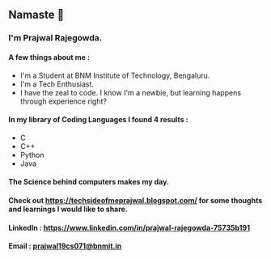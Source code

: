 ## Namaste 🙏
### I'm Prajwal Rajegowda.

#### A few things about me :
- I'm a Student at BNM Institute of Technology, Bengaluru.
- I'm a Tech Enthusiast.
- I have the zeal to code. I know I'm a newbie, but learning happens through experience right?

#### In my library of Coding Languages I found 4 results :
- C
- C++
- Python
- Java

#### The Science behind computers makes my day. 
#### Check out https://techsideofmeprajwal.blogspot.com/ for some thoughts and learnings I would like to share.

#### LinkedIn : https://www.linkedin.com/in/prajwal-rajegowda-75735b191
#### Email : prajwal19cs071@bnmit.in
